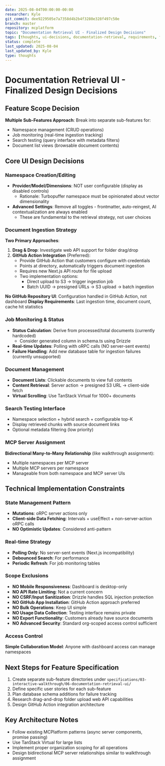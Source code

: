 ```yaml
---
date: 2025-08-04T00:00:00-00:00
researcher: Kyle
git_commit: dee9229505e7a7358d4b2b4f3280e328f497c50e
branch: master
repository: mcplatform
topic: "Documentation Retrieval UI - Finalized Design Decisions"
tags: [thoughts, ui-decisions, documentation-retrieval, requirements, feature-scoping]
status: complete
last_updated: 2025-08-04
last_updated_by: Kyle
type: thoughts
---
```


# Documentation Retrieval UI - Finalized Design Decisions

## Feature Scope Decision
**Multiple Sub-Features Approach**: Break into separate sub-features for:
- Namespace management (CRUD operations)
- Job monitoring (real-time ingestion tracking)  
- Search testing (query interface with metadata filters)
- Document list views (browsable document contents)

## Core UI Design Decisions

### Namespace Creation/Editing
- **Provider/Model/Dimensions**: NOT user configurable (display as disabled controls)
  - Rationale: Turbopuffer namespace must be opinionated about vector dimensionality
- **Advanced Settings**: Remove all toggles - frontmatter, auto-reingest, AI contextualization are always enabled
  - These are fundamental to the retrieval strategy, not user choices

### Document Ingestion Strategy
**Two Primary Approaches**:
1. **Drag & Drop**: Investigate web API support for folder drag/drop
2. **GitHub Action Integration** (Preferred):
   - Provide GitHub Action that customers configure with credentials
   - Points at directory, automatically triggers document ingestion
   - Requires new Next.js API route for file upload
   - Two implementation options:
     - Direct upload to S3 → trigger ingestion job
     - Batch UUID → presigned URLs → S3 upload → batch ingestion

**No GitHub Repository UI**: Configuration handled in GitHub Action, not dashboard
**Display Requirements**: Last ingestion time, document count, cache hit statistics

### Job Monitoring & Status
- **Status Calculation**: Derive from processed/total documents (currently hardcoded)
  - Consider generated column in schema.ts using Drizzle
- **Real-time Updates**: Polling with oRPC calls (NO server-sent events)
- **Failure Handling**: Add new database table for ingestion failures (currently unsupported)

### Document Management
- **Document Lists**: Clickable documents to view full contents
- **Content Retrieval**: Server action → presigned S3 URL → client-side fetch
- **Virtual Scrolling**: Use TanStack Virtual for 1000+ documents

### Search Testing Interface
- Namespace selection + hybrid search + configurable top-K
- Display retrieved chunks with source document links
- Optional metadata filtering (low priority)

### MCP Server Assignment
**Bidirectional Many-to-Many Relationship** (like walkthrough assignment):
- Multiple namespaces per MCP server
- Multiple MCP servers per namespace
- Manageable from both namespace and MCP server UIs

## Technical Implementation Constraints

### State Management Pattern
- **Mutations**: oRPC server actions only
- **Client-side Data Fetching**: Intervals + useEffect + non-server-action oRPC calls
- **NO Optimistic Updates**: Considered anti-pattern

### Real-time Strategy
- **Polling Only**: No server-sent events (Next.js incompatibility)
- **Debounced Search**: For performance
- **Periodic Refresh**: For job monitoring tables

### Scope Exclusions
- **NO Mobile Responsiveness**: Dashboard is desktop-only
- **NO API Rate Limiting**: Not a current concern
- **NO CSRF/Input Sanitization**: Drizzle handles SQL injection protection
- **NO GitHub App Installation**: GitHub Action approach preferred
- **NO Bulk Operations**: Keep UI simple
- **NO Usage Data Collection**: Testing interface remains private
- **NO Export Functionality**: Customers already have source documents
- **NO Advanced Security**: Standard org-scoped access control sufficient

### Access Control
**Simple Collaboration Model**: Anyone with dashboard access can manage namespaces

## Next Steps for Feature Specification
1. Create separate sub-feature directories under `specifications/03-interactive-walkthrough/06-documentation-retrieval-ui/`
2. Define specific user stories for each sub-feature
3. Plan database schema additions for failure tracking
4. Research drag-and-drop folder upload web API capabilities
5. Design GitHub Action integration architecture

## Key Architecture Notes
- Follow existing MCPlatform patterns (async server components, promise passing)
- Use TanStack Virtual for large lists
- Implement proper organization scoping for all operations
- Design bidirectional MCP server relationships similar to walkthrough assignment
